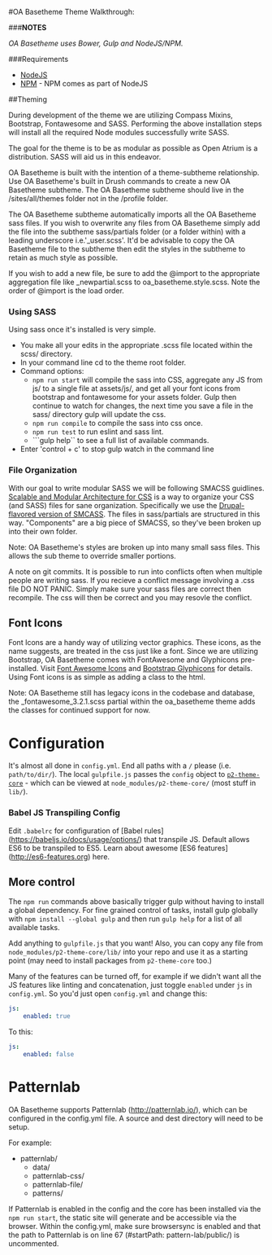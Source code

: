 #OA Basetheme Theme Walkthrough:

###**NOTES** 

*OA Basetheme uses Bower, Gulp and NodeJS/NPM.*

###Requirements
* [NodeJS](https://nodejs.org) 
* [NPM](https://www.npmjs.com/) - NPM comes as part of NodeJS

##Theming

During development of the theme we are utilizing Compass Mixins, Bootstrap,
Fontawesome and SASS. Performing the above installation steps will install all
the required Node modules successfully write SASS.

The goal for the theme is to be as modular as possible as Open Atrium is a
distribution. SASS will aid us in this endeavor.

OA Basetheme is built with the intention of a theme-subtheme relationship. Use 
OA Basetheme's built in Drush commands to create a new OA Basetheme
subtheme. The OA Basetheme subtheme should live in the /sites/all/themes folder 
not in the /profile folder.

The OA Basetheme subtheme automatically imports all the OA Basetheme sass files. If you
wish to overwrite any files from OA Basetheme simply add the file into the subtheme
sass/partials folder (or a folder within) with a leading underscore
i.e.'_user.scss'. It'd be advisable to copy the OA Basetheme file to the subtheme
then edit the styles in the subtheme to retain as much style as possible.

If you wish to add a new file, be sure to add the @import to the appropriate
aggregation file like _newpartial.scss to oa_basetheme.style.scss. Note the order of
@import is the load order.

### Using SASS

Using sass once it's installed is very simple.

* You make all your edits in the appropriate .scss file located within the scss/ directory.
* In your command line cd to the theme root folder.
* Command options:
  * ```npm run start``` will compile the sass into CSS, aggregate any JS from js/ to a 
    single file at assets/js/, and get all your font icons from bootstrap and 
    fontawesome for your assets folder. Gulp then continue to watch for changes, 
    the next time you save a file in the sass/ directory gulp will update the css.
  * ```npm run compile``` to compile the sass into css once.
  * ```npm run test``` to run eslint and sass lint.
  * ```gulp help`` to see a full list of available commands.
* Enter 'control + c' to stop gulp watch in the command line

### File Organization

With our goal to write modular SASS we will be following SMACSS guidlines.
[Scalable and Modular Architecture for CSS](smacss.com) is a way to organize
your CSS (and SASS) files for sane organization. Specifically we use the
[Drupal-flavored version of
SMCASS](https://drupal.org/node/1887918#separate-concerns). The files in
sass/partials are structured in this way. "Components" are a big piece of
SMACSS, so they've been broken up into their own folder.

Note: OA Basetheme's styles are broken up into many small sass files. This allows
the sub theme to override smaller portions.

A note on git commits. It is possible to run into conflicts often when multiple
people are writing sass. If you recieve a conflict message involving a .css file
DO NOT PANIC. Simply make sure your sass files are correct then recompile. The
css will then be correct and you may resovle the conflict.

## Font Icons
Font Icons are a handy way of utilizing vector graphics. These icons, as the
name suggests, are treated in the css just like a font. Since we are utilizing
Bootstrap, OA Basetheme comes with FontAwesome and Glyphicons pre-installed. Visit
[Font Awesome Icons](http://fortawesome.github.io/Font-Awesome/icons/) and
[Bootstrap Glyphicons](http://glyphicons.bootstrapcheatsheets.com/) for details.
Using Font icons is as simple as adding a class to the html.

Note: OA Basetheme still has legacy icons in the codebase and database, the
_fontawesome_3.2.1.scss partial within the oa_basetheme theme adds the classes 
for continued support for now.

# Configuration

It's almost all done in `config.yml`. End all paths with a `/` please (i.e. 
`path/to/dir/`). The local `gulpfile.js` passes the `config` object to 
[`p2-theme-core`](https://github.com/phase2/p2-theme-core) - which can be viewed 
at `node_modules/p2-theme-core/` (most stuff in `lib/`).

### Babel JS Transpiling Config

Edit `.babelrc` for configuration of [Babel rules]
(https://babeljs.io/docs/usage/options/) that transpile JS. Default allows ES6 
to be transpiled to ES5. Learn about awesome [ES6 features]
(http://es6-features.org) here.

## More control

The `npm run` commands above basically trigger gulp without having to install a 
global dependency. For fine grained control of tasks, install gulp globally with
 `npm install --global gulp` and then run `gulp help` for a list of all available 
 tasks.

Add anything to `gulpfile.js` that you want! Also, you can copy any file from 
`node_modules/p2-theme-core/lib/` into your repo and use it as a starting point 
(may need to install packages from `p2-theme-core` too.)

Many of the features can be turned off, for example if we didn't want all the JS 
features like linting and concatenation, just toggle `enabled` under `js` in 
`config.yml`. So you'd just open `config.yml` and change this:

```yml
js:
    enabled: true
```

To this:

```yml
js:
    enabled: false
```

# Patternlab
OA Basetheme supports Patternlab (http://patternlab.io/), which can be configured in 
the config.yml file. A source and dest directory will need to be setup.

For example:

* patternlab/
  * data/
  * patternlab-css/
  * patternlab-file/
  * patterns/
  
If Patternlab is enabled in the config and the core has been installed via the 
```npm run start```, the static site will generate and be accessible via the browser.
Within the config.yml, make sure browsersync is enabled and that the path to 
Patternlab is on line 67 (#startPath: pattern-lab/public/) is uncommented.
